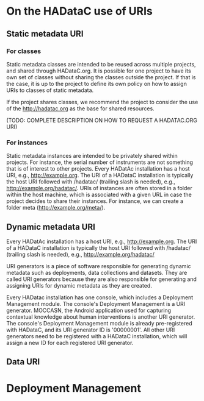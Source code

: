# On the HADataC use of URIs

## Static metadata URI

### For classes

Static metadata classes are intended to be reused across multiple projects, and shared through HADataC.org. It is possible for one project to have its own set of classes without sharing the classes outside the project. If that is the case, it is up to the project to define its own policy on how to assign URIs to classes of static metadata. 

If the project shares classes, we recommend the project to consider the use of the http://hadatac.org as the base for shared resources. 

(TODO: COMPLETE DESCRIPTION ON HOW TO REQUEST A HADATAC.ORG URI)

### For instances

Static metadata instances are intended to be privately shared within projects. For instance, the serial number of instruments are not something that is of interest to other projects. Every HADatAc installation has a host URI, e.g., http://example.org. The URI of a HADataC installation is typically the host URI followed with /hadatac/ (trailing slash is needed), e.g., http://example.org/hadatac/. URIs of instances are often stored in a folder within the host machine, which is associated with a given URL in case the project decides to share their instances. For instance, we can create a folder meta (http://example.org/meta/).   

## Dynamic metadata URI

Every HADatAc installation has a host URI, e.g., http://example.org. The URI of a HADataC installation is typically the host URI followed with /hadatac/ (trailing slash is needed), e.g., http://example.org/hadatac/

URI generators is a piece of software responsible for generating dynamic metadata such as deployments, data collections and datasets. They are called URI generators because they are also responsible for generating and assigning URIs for dynamic metadata as they are created. 

Every HADatac installation has one console, which includes a Deployment Management module. The console's Deployment Management is a URI generator. MOCCASN, the Android application used for capturing contextual knowledge about human interventions is another URI generator. The console's Deployment Management module is already pre-registered with HADataC, and its URI generator ID is '00000001'. All other URI generators need to be registered with a HADataC installation, which will assign a new ID for each registered URI generator.

    

## Data URI

# Deployment Management
